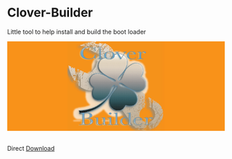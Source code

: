 # Clover-Builder
Little tool to help install and build the boot loader 

![Screenshot](Image.png)

##
Direct [Download](https://github.com/LAbyOne/Clover-Builder/raw/main/Clover_Builder.dmg)

